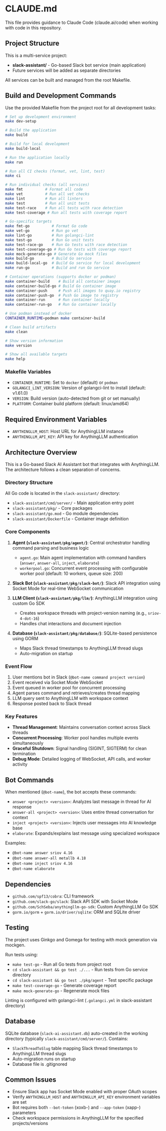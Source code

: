 # CLAUDE.md

This file provides guidance to Claude Code (claude.ai/code) when working with code in this repository.

## Project Structure

This is a multi-service project:

- **slack-assistant/** - Go-based Slack bot service (main application)
- Future services will be added as separate directories

All services can be built and managed from the root Makefile.

## Build and Development Commands

Use the provided Makefile from the project root for all development tasks:

```bash
# Set up development environment
make dev-setup

# Build the application
make build

# Build for local development
make build-local

# Run the application locally
make run

# Run all CI checks (format, vet, lint, test)
make ci

# Run individual checks (all services)
make fmt          # Format all code
make vet          # Run all vet checks
make lint         # Run all linters
make test         # Run all unit tests
make test-race    # Run all tests with race detection
make test-coverage # Run all tests with coverage report

# Go-specific targets
make fmt-go          # Format Go code
make vet-go          # Run go vet
make lint-go         # Run golangci-lint
make test-go         # Run Go unit tests
make test-race-go    # Run Go tests with race detection
make test-coverage-go # Run Go tests with coverage report
make mock-generate-go # Generate Go mock files
make build-go        # Build Go service
make build-local-go  # Build Go service for local development
make run-go          # Build and run Go service

# Container operations (supports docker or podman)
make container-build    # Build all container images
make container-build-go # Build Go container image
make container-push     # Push all images to quay.io registry
make container-push-go  # Push Go image to registry
make container-run      # Run container locally
make container-run-go   # Run Go container locally

# Use podman instead of docker
CONTAINER_RUNTIME=podman make container-build

# Clean build artifacts
make clean

# Show version information
make version

# Show all available targets
make help
```

### Makefile Variables

- `CONTAINER_RUNTIME`: Set to `docker` (default) or `podman`
- `GOLANGCI_LINT_VERSION`: Version of golangci-lint to install (default: v1.61.0)
- `VERSION`: Build version (auto-detected from git or set manually)
- `PLATFORM`: Container build platform (default: linux/amd64)

## Required Environment Variables

- `ANYTHINGLLM_HOST`: Host URL for AnythingLLM instance
- `ANYTHINGLLM_API_KEY`: API key for AnythingLLM authentication

## Architecture Overview

This is a Go-based Slack AI Assistant bot that integrates with AnythingLLM. The architecture follows a clean separation of concerns.

### Directory Structure

All Go code is located in the `slack-assistant/` directory:

- `slack-assistant/cmd/server/` - Main application entry point
- `slack-assistant/pkg/` - Core packages
- `slack-assistant/go.mod` - Go module dependencies
- `slack-assistant/Dockerfile` - Container image definition

### Core Components

1. **Agent (`slack-assistant/pkg/agent/`)**: Central orchestrator handling command parsing and business logic
   - `agent.go`: Main agent implementation with command handlers (`answer`, `answer-all`, `inject`, `elaborate`)
   - `workerpool.go`: Concurrent event processing with configurable worker pool (default: 10 workers, queue size: 200)

2. **Slack Bot (`slack-assistant/pkg/slack-bot/`)**: Slack API integration using Socket Mode for real-time WebSocket communication

3. **LLM Client (`slack-assistant/pkg/llm/`)**: AnythingLLM integration using custom Go SDK
   - Creates workspace threads with project-version naming (e.g., `sriov-4-dot-16`)
   - Handles chat interactions and document injection

4. **Database (`slack-assistant/pkg/database/`)**: SQLite-based persistence using GORM
   - Maps Slack thread timestamps to AnythingLLM thread slugs
   - Auto-migration on startup

### Event Flow

1. User mentions bot in Slack (`@bot-name command project version`)
2. Event received via Socket Mode WebSocket
3. Event queued in worker pool for concurrent processing
4. Agent parses command and retrieves/creates thread mapping
5. LLM query sent to AnythingLLM with workspace context
6. Response posted back to Slack thread

### Key Features

- **Thread Management**: Maintains conversation context across Slack threads
- **Concurrent Processing**: Worker pool handles multiple events simultaneously
- **Graceful Shutdown**: Signal handling (SIGINT, SIGTERM) for clean termination
- **Debug Mode**: Detailed logging of WebSocket, API calls, and worker activity

## Bot Commands

When mentioned (`@bot-name`), the bot accepts these commands:

- `answer <project> <version>`: Analyzes last message in thread for AI response
- `answer-all <project> <version>`: Uses entire thread conversation for context
- `inject <project> <version>`: Injects user messages into AI knowledge base
- `elaborate`: Expands/explains last message using specialized workspace

Examples:
- `@bot-name answer sriov 4.16`
- `@bot-name answer-all metallb 4.18`
- `@bot-name inject sriov 4.16`
- `@bot-name elaborate`

## Dependencies

- `github.com/spf13/cobra`: CLI framework
- `github.com/slack-go/slack`: Slack API SDK with Socket Mode
- `github.com/SchSeba/anythingllm-go-sdk`: Custom AnythingLLM Go SDK
- `gorm.io/gorm` + `gorm.io/driver/sqlite`: ORM and SQLite driver

## Testing

The project uses Ginkgo and Gomega for testing with mock generation via mockgen.

Run tests using:
- `make test-go` - Run all Go tests from project root
- `cd slack-assistant && go test ./...` - Run tests from Go service directory
- `cd slack-assistant && go test ./pkg/agent` - Test specific package
- `make test-coverage-go` - Generate coverage report
- `make mock-generate-go` - Regenerate mock files

Linting is configured with golangci-lint (`.golangci.yml` in slack-assistant directory)

## Database

SQLite database (`slack-ai-assistant.db`) auto-created in the working directory (typically `slack-assistant/cmd/server/`). Contains:
- `SlackThreadToSlug` table mapping Slack thread timestamps to AnythingLLM thread slugs
- Auto-migration runs on startup
- Database file is .gitignored

## Common Issues

- Ensure Slack app has Socket Mode enabled with proper OAuth scopes
- Verify `ANYTHINGLLM_HOST` and `ANYTHINGLLM_API_KEY` environment variables are set
- Bot requires both `--bot-token` (xoxb-) and `--app-token` (xapp-) parameters
- Check workspace permissions in AnythingLLM for the specified projects/versions